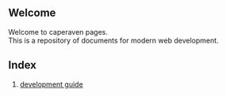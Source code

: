 ## Welcome
Welcome to caperaven pages.  
This is a repository of documents for modern web development.

## Index
1. [development guide]("/documents/development-guide.md")
